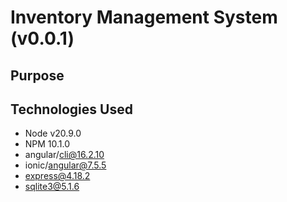 # Inventory Management System (v0.0.1)

## Purpose


## Technologies Used
* Node v20.9.0
* NPM 10.1.0
* angular/cli@16.2.10
* ionic/angular@7.5.5
* express@4.18.2
* sqlite3@5.1.6




